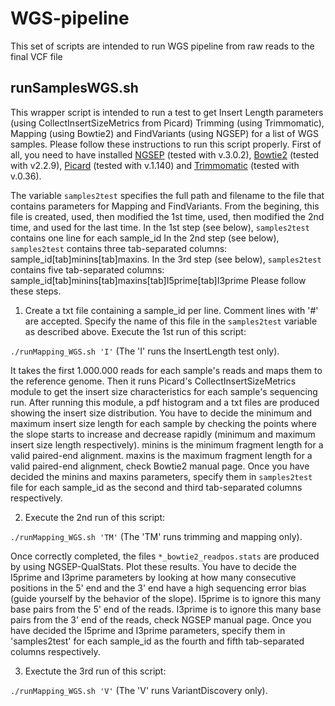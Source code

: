 # WGS-pipeline
This set of scripts are intended to run WGS pipeline from raw reads to the final VCF file
## runSamplesWGS.sh
This wrapper script is intended to run a test to get Insert Length parameters (using CollectInsertSizeMetrics from Picard) Trimming (using Trimmomatic), Mapping (using Bowtie2) and FindVariants (using NGSEP) for a list of WGS samples.
Please follow these instructions to run this script properly.
First of all, you need to have installed [NGSEP](https://sourceforge.net/projects/ngsep/files/Library/) (tested with v.3.0.2), [Bowtie2](http://bowtie-bio.sourceforge.net/bowtie2/index.shtml) (tested with v2.2.9), [Picard](http://broadinstitute.github.io/picard/index.html) (tested with v.1.140) and [Trimmomatic](http://www.usadellab.org/cms/index.php?page=trimmomatic) (tested with v.0.36).

The variable `samples2test` specifies the full path and filename to the file that contains parameters for Mapping and FindVariants.
From the begining, this file is created, used, then modified the 1st time, used, then modified the 2nd time, and used for the last time.
In the 1st step (see below), `samples2test` contains one line for each sample_id
In the 2nd step (see below), `samples2test` contains three tab-separated columns: sample_id[tab]minins[tab]maxins.
In the 3rd step (see below), `samples2test` contains five tab-separated columns: sample_id[tab]minins[tab]maxins[tab]I5prime[tab]I3prime
Please follow these steps.

  1) Create a txt file containing a sample_id per line. Comment lines with '#' are accepted.
  Specify the name of this file in the `samples2test` variable as described above.
  Execute the 1st run of this script:
  
  `./runMapping_WGS.sh 'I'` (The 'I' runs the InsertLength test only). 
  
  It takes the first 1.000.000 reads for each sample's reads and maps them to the reference genome.
  Then it runs Picard's CollectInsertSizeMetrics module to get the insert size characteristics for each sample's sequencing run. After running this module, a pdf histogram and a txt files are produced showing the insert size distribution. You have to decide the minimum and maximum insert size length for each sample by checking the points where the slope starts to increase and decrease rapidly (minimum and maximum insert size length respectively).
  minins is the minimum fragment length for a valid paired-end alignment.
  maxins is the maximum fragment length for a valid paired-end alignment, check Bowtie2 manual page.
  Once you have decided the minins and maxins parameters, specify them in `samples2test` file for each sample_id as the second and third tab-separated columns respectively.

  2) Execute the 2nd run of this script: 
  
  `./runMapping_WGS.sh 'TM'` (The 'TM' runs trimming and mapping only). 
  
 Once correctly completed, the files `*_bowtie2_readpos.stats` are produced by using NGSEP-QualStats. Plot these results. You have to decide the I5prime and I3prime parameters by looking at how many consecutive positions in the 5' end and the 3' end have a high sequencing error bias (guide yourself by the behavior of the slope).
  I5prime is to ignore this many base pairs from the 5' end of the reads.
  I3prime is to ignore this many base pairs from the 3' end of the reads, check NGSEP manual page.
  Once you have decided the I5prime and I3prime parameters, specify them in 'samples2test' for each sample_id as the fourth and fifth tab-separated columns respectively.

  3) Exectute the 3rd run of this script:
  
  `./runMapping_WGS.sh 'V'` (The 'V' runs VariantDiscovery only).
